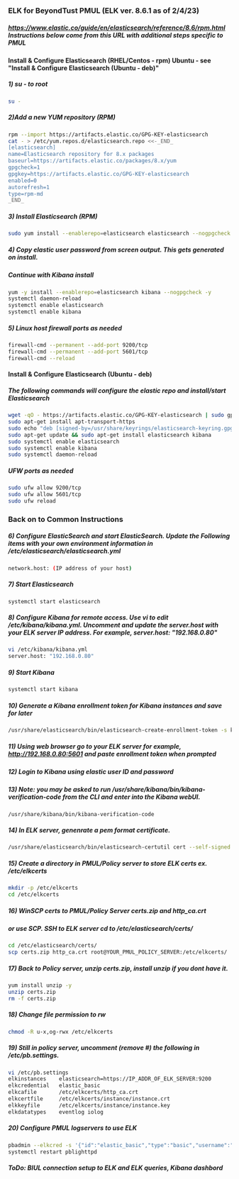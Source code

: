 ### ELK for BeyondTust PMUL (ELK ver. 8.6.1 as of 2/4/23)
##### https://www.elastic.co/guide/en/elasticsearch/reference/8.6/rpm.html  Instructions below come from this URL with additional steps specific to PMUL
#### Install & Configure Elasticsearch (RHEL/Centos - rpm) Ubuntu - see "Install & Configure Elasticsearch (Ubuntu - deb)"

##### 1) su - to root
```sh
su -
```
##### 2)Add a new YUM repository (RPM)
```sh
rpm --import https://artifacts.elastic.co/GPG-KEY-elasticsearch
cat - > /etc/yum.repos.d/elasticsearch.repo <<-_END_
[elasticsearch]
name=Elasticsearch repository for 8.x packages
baseurl=https://artifacts.elastic.co/packages/8.x/yum
gpgcheck=1
gpgkey=https://artifacts.elastic.co/GPG-KEY-elasticsearch
enabled=0
autorefresh=1
type=rpm-md
_END_
```
##### 3) Install Elasticsearch (RPM)
```sh
sudo yum install --enablerepo=elasticsearch elasticsearch --nogpgcheck -y
```
##### 4) Copy elastic user password from screen output. This gets generated on install.
##### Continue with Kibana install
```sh
yum -y install --enablerepo=elasticsearch kibana --nogpgcheck -y
systemctl daemon-reload
systemctl enable elasticsearch 
systemctl enable kibana
```
##### 5) Linux host firewall ports as needed
```sh
firewall-cmd --permanent --add-port 9200/tcp
firewall-cmd --permanent --add-port 5601/tcp
firewall-cmd --reload
```

#### Install & Configure Elasticsearch (Ubuntu - deb)
##### The following commands will configure the elastic repo and install/start Elasticsearch
```sh
wget -qO - https://artifacts.elastic.co/GPG-KEY-elasticsearch | sudo gpg --dearmor -o /usr/share/keyrings/elasticsearch-keyring.gpg
sudo apt-get install apt-transport-https
sudo echo "deb [signed-by=/usr/share/keyrings/elasticsearch-keyring.gpg] https://artifacts.elastic.co/packages/8.x/apt stable main" | sudo tee /etc/apt/sources.list.d/elastic-8.x.list
sudo apt-get update && sudo apt-get install elasticsearch kibana
sudo systemctl enable elasticsearch
sudo systemctl enable kibana
sudo systemctl daemon-reload
```
##### UFW ports as needed
```sh
sudo ufw allow 9200/tcp
sudo ufw allow 5601/tcp
sudo ufw reload
```
### Back on to Common Instructions
##### 6) Configure ElasticSearch and start ElasticSearch. Update the Following items with your own environment information in /etc/elasticsearch/elasticsearch.yml
```sh
network.host: (IP address of your host)
```
##### 7) Start Elasticsearch
```sh
systemctl start elasticsearch
```
##### 8) Configure Kibana for remote access. Use vi to edit /etc/kibana/kibana.yml. Uncomment and update the server.host with your ELK server IP address.  For example, server.host: "192.168.0.80"
```sh
vi /etc/kibana/kibana.yml
server.host: "192.168.0.80"
```
##### 9) Start Kibana
```sh
systemctl start kibana
```
##### 10) Generate a Kibana enrollment token for Kibana instances and save for later
```sh
/usr/share/elasticsearch/bin/elasticsearch-create-enrollment-token -s kibana
```
##### 11) Using web browser go to your ELK server for example, http://192.168.0.80:5601 and paste enrollment token when prompted
##### 12) Login to Kibana using elastic user ID and password
##### 13) Note: you may be asked to run /usr/share/kibana/bin/kibana-verification-code from the CLI and enter into the Kibana webUI.
```sh
/usr/share/kibana/bin/kibana-verification-code
```
##### 14) In ELK server, genenrate a pem format certificate.
```sh
/usr/share/elasticsearch/bin/elasticsearch-certutil cert --self-signed --pem --out /etc/elasticsearch/certs/certs.zip
```
##### 15) Create a directory in PMUL/Policy server to store ELK certs ex. /etc/elkcerts
```sh
mkdir -p /etc/elkcerts
cd /etc/elkcerts
``` 
##### 16) WinSCP certs to PMUL/Policy Server certs.zip and http_ca.crt
##### or use SCP.  SSH to ELK server cd to /etc/elasticsearch/certs/
```sh
cd /etc/elasticsearch/certs/
scp certs.zip http_ca.crt root@YOUR_PMUL_POLICY_SERVER:/etc/elkcerts/
```
##### 17) Back to Policy server, unzip certs.zip, install unzip if you dont have it.
```sh
yum install unzip -y
unzip certs.zip
rm -f certs.zip
```
##### 18) Change file permission to rw
```sh
chmod -R u-x,og-rwx /etc/elkcerts
```
##### 19) Still in policy server, uncomment (remove #) the following in /etc/pb.settings.
```sh
vi /etc/pb.settings
elkinstances    elasticsearch=https://IP_ADDR_OF_ELK_SERVER:9200
elkcredential   elastic_basic  
elkcafile       /etc/elkcerts/http_ca.crt
elkcertfile     /etc/elkcerts/instance/instance.crt
elkkeyfile      /etc/elkcerts/instance/instance.key
elkdatatypes    eventlog iolog
```
##### 20) Configure PMUL logservers to use ELK
```sh
pbadmin --elkcred -s '{"id":"elastic_basic","type":"basic","username":"elastic","password":"PASSWORD IN STEP 4"}'
systemctl restart pblighttpd
```
##### ToDo: BIUL connection setup to ELK and ELK queries, Kibana dashbord

